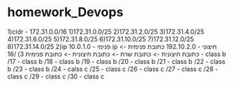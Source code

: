 # homework_Devops
1)cidr - 172.31.0.0/16
  1)172.31.0.0/25
  2)172.31.2.0/25
  3)172.31.4.0/25
  4)172.31.6.0/25
  5)172.31.8.0/25
  6)172.31.10.0/25
  7)172.31.12.0/25
  8)172.31.14.0/25
2)ip פנימי - 10.0.1.0
ip חיצוני - 192.10.2.0
כתובת פנימית -> כתובת חיצונית -> כתובת שרת -> כתובת חיצונית -> כתובת פנימית 
3)
/16 - class b
/17 - class b
/18 - class b
/19 - class b
/20 - class b
/21 - class b
/22 - class b
/23 - class b
/24 - calss c
/25 - class c
/26 - class c
/27 - class c
/28 - class c
/29 - class c
/30 - class c
